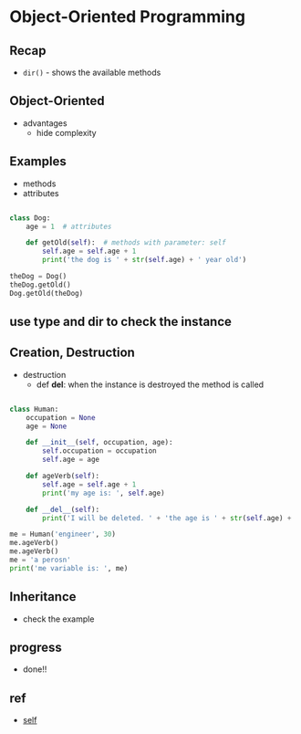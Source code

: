 # Object-Oriented Programming

## Recap
* `dir()` - shows the available methods


## Object-Oriented
* advantages
    * hide complexity


## Examples
* methods
* attributes

```py

class Dog:
    age = 1  # attributes

    def getOld(self):  # methods with parameter: self
        self.age = self.age + 1
        print('the dog is ' + str(self.age) + ' year old')

theDog = Dog()
theDog.getOld()
Dog.getOld(theDog)

```

## use type and dir to check the instance


## Creation, Destruction

* destruction
    * def __del__: when the instance is destroyed the method is called


```py

class Human:
    occupation = None
    age = None

    def __init__(self, occupation, age):
        self.occupation = occupation
        self.age = age

    def ageVerb(self):
        self.age = self.age + 1
        print('my age is: ', self.age)

    def __del__(self):
        print('I will be deleted. ' + 'the age is ' + str(self.age) + '. ' + 'the occupation is: ' + self.occupation)

me = Human('engineer', 30)
me.ageVerb()
me.ageVerb()
me = 'a perosn'
print('me variable is: ', me)

```


## Inheritance
* check the example


## progress
* done!!


## ref
* [self](https://www.w3schools.com/python/gloss_python_self.asp)
